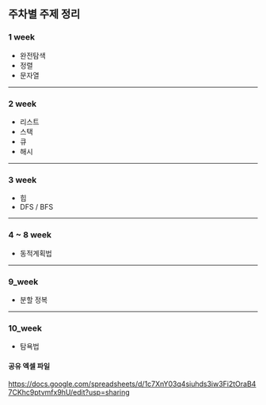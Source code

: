 ## 주차별 주제 정리

### 1 week
- 완전탐색
- 정렬
- 문자열

---

### 2 week
- 리스트
- 스택
- 큐
- 해시

---

### 3 week
- 힙
- DFS / BFS

---

### 4 ~ 8 week
- 동적계획법

---

### 9_week
- 분할 정복

---

### 10_week
- 탐욕법

#### 공유 엑셀 파일
https://docs.google.com/spreadsheets/d/1c7XnY03q4siuhds3iw3Fi2tOraB47CKhc9ptvmfx9hU/edit?usp=sharing
